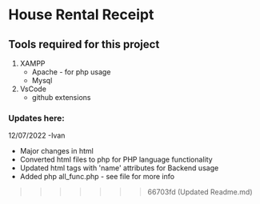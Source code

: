 
# House Rental Receipt

## Tools required for this project
1. XAMPP
    * Apache - for php usage
    * Mysql
2. VsCode
    * github extensions

### Updates here:

12/07/2022 -Ivan
* Major changes in html 
* Converted html files to php for PHP language functionality
* Updated html tags with 'name' attributes for Backend usage 
* Added php all_func.php        - see file for more info
>>>>>>> 66703fd (Updated Readme.md)
